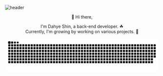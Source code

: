 ![header](https://capsule-render.vercel.app/api?type=slice&color=0:ff47a7,100:FFEAEA&height=200&section=header&text=Dahye%20Shin&fontSize=80&desc=Desc&descSize=20&descAlignY=80&animation=fadeIn)

<div align="center">
👋 Hi there,

I'm Dahye Shin, a back-end developer. ☘ <br/>
Currently, I'm growing by working on various projects. 🌷
</div>

![snake gif](https://github.com/Dahye73/Dahye73/blob/output/github-contribution-grid-snake.svg)
